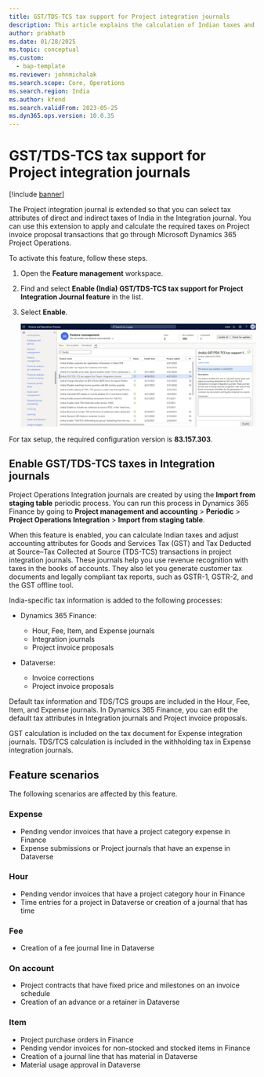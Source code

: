 ```yaml
---
title: GST/TDS-TCS tax support for Project integration journals
description: This article explains the calculation of Indian taxes and how to adjust accounting attributes for GST and TDS-TCS transactions in Project integration journals.
author: prabhatb
ms.date: 01/28/2025
ms.topic: conceptual
ms.custom: 
  - bap-template
ms.reviewer: johnmichalak
ms.search.scope: Core, Operations
ms.search.region: India
ms.author: kfend
ms.search.validFrom: 2023-05-25
ms.dyn365.ops.version: 10.0.35
---
```


# GST/TDS-TCS tax support for Project integration journals

[!include [banner](../includes/banner.md)]

The Project integration journal is extended so that you can select tax attributes of direct and indirect taxes of India in the Integration journal. You can use this extension to apply and calculate the required taxes on Project invoice proposal transactions that go through Microsoft Dynamics 365 Project Operations.

To activate this feature, follow these steps.

1. Open the **Feature management** workspace.
2. Find and select **Enable (India) GST/TDS-TCS tax support for Project Integration Journal feature** in the list.
3. Select **Enable**.

    ![Screenshot that shows the feature in the list of available features in the Feature management workspace.](media/project-integration-journal-001.png)

For tax setup, the required configuration version is **83.157.303**.

## Enable GST/TDS-TCS taxes in Integration journals

Project Operations Integration journals are created by using the **Import from staging table** periodic process. You can run this process in Dynamics 365 Finance by going to **Project management and accounting** \> **Periodic** \> **Project Operations Integration** \> **Import from staging table**.

When this feature is enabled, you can calculate Indian taxes and adjust accounting attributes for Goods and Services Tax (GST) and Tax Deducted at Source–Tax Collected at Source (TDS-TCS) transactions in project integration journals. These journals help you use revenue recognition with taxes in the books of accounts. They also let you generate customer tax documents and legally compliant tax reports, such as GSTR-1, GSTR-2, and the GST offline tool.

India-specific tax information is added to the following processes:

- Dynamics 365 Finance:

    - Hour, Fee, Item, and Expense journals
    - Integration journals
    - Project invoice proposals

- Dataverse:

    - Invoice corrections
    - Project invoice proposals

Default tax information and TDS/TCS groups are included in the Hour, Fee, Item, and Expense journals. In Dynamics 365 Finance, you can edit the default tax attributes in Integration journals and Project invoice proposals.

GST calculation is included on the tax document for Expense integration journals. TDS/TCS calculation is included in the withholding tax in Expense integration journals.

## Feature scenarios

The following scenarios are affected by this feature.

### Expense

- Pending vendor invoices that have a project category expense in Finance
- Expense submissions or Project journals that have an expense in Dataverse

### Hour

- Pending vendor invoices that have a project category hour in Finance
- Time entries for a project in Dataverse or creation of a journal that has time

### Fee

- Creation of a fee journal line in Dataverse

### On account

- Project contracts that have fixed price and milestones on an invoice schedule
- Creation of an advance or a retainer in Dataverse

### Item

- Project purchase orders in Finance
- Pending vendor invoices for non-stocked and stocked items in Finance
- Creation of a journal line that has material in Dataverse
- Material usage approval in Dataverse
